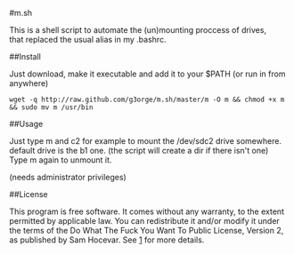 #m.sh

This is a shell script to automate the (un)mounting proccess of drives,  
that replaced the usual alias in my .bashrc.

##Install

Just download, make it executable and add it to your $PATH (or run in from anywhere)

    wget -q http://raw.github.com/g3orge/m.sh/master/m -O m && chmod +x m && sudo mv m /usr/bin

##Usage

Just type m and c2 for example to mount the /dev/sdc2 drive somewhere.  
default drive is the b1 one. (the script will create a dir if there isn't one)  
Type m again to unmount it.

(needs administrator privileges) 

##License

This program is free software. It comes without any warranty, to
the extent permitted by applicable law. You can redistribute it
and/or modify it under the terms of the Do What The Fuck You Want
To Public License, Version 2, as published by Sam Hocevar.
See [1] for more details.

[1]: http://sam.zoy.org/wtfpl/COPYING
